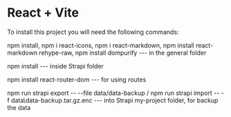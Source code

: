 # React + Vite

To install this project you will need the following commands:

npm install, npm i react-icons, npm i react-markdown, npm install react-markdown rehype-raw, npm install dompurify 
 --- in the general folder

npm install --- inside Strapi folder

npm install react-router-dom --- for using routes

npm run strapi export -- --file data/data-backup / npm run strapi import -- -f data\data-backup.tar.gz.enc --- into Strapi my-project folder, for backup the data